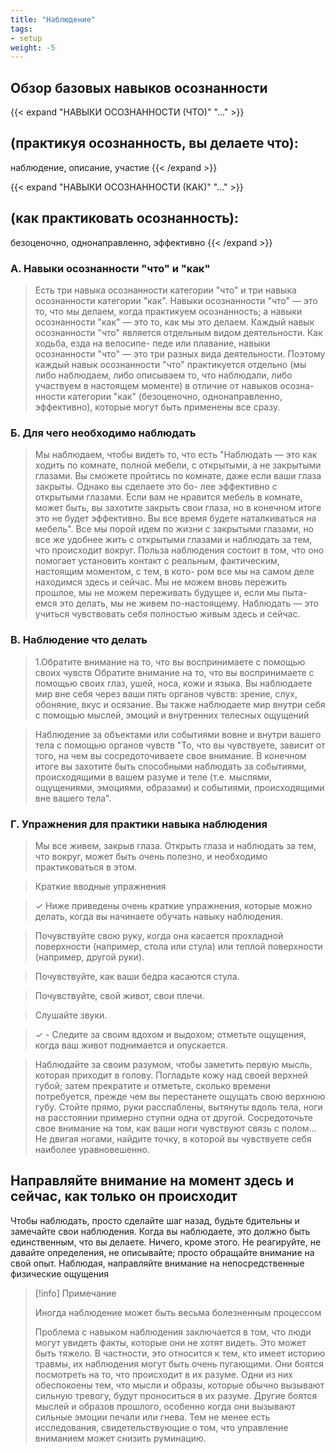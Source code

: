 ```yaml
---
title: "Наблюдение"
tags:
- setup
weight: -5
---
```


## Обзор базовых навыков осознанности
{{< expand "НАВЫКИ ОСОЗНАННОСТИ (ЧТО)" "..." >}}
## (практикуя осознанность, вы делаете что):
наблюдение, описание, участие
{{< /expand >}}

{{< expand "НАВЫКИ ОСОЗНАННОСТИ (КАК)" "..." >}}
## (как практиковать осознанность):
безоценочно, однонаправленно, эффективно
{{< /expand >}}

### A. Навыки осознанности "что" и "как"
> Есть три навыка осознанности категории "что" и три навыка осознанности категории "как". Навыки осознанности "что" — это то, что
мы делаем, когда практикуем осознанность; а навыки осознанности
"как" — это то, как мы это делаем. Каждый навык осознанности "что"
является отдельным видом деятельности. Как ходьба, езда на велосипе-
педе или плавание, навыки осознанности "что" — это три разных вида
деятельности. Поэтому каждый навык осознанности "что" практикуется отдельно (мы либо наблюдаем, либо описываем то, что наблюдали,
либо участвуем в настоящем моменте) в отличие от навыков осозна-
нности категории "как" (безоценочно, однонаправленно, эффективно),
которые могут быть применены все сразу.

### Б. Для чего необходимо наблюдать
> Мы наблюдаем, чтобы видеть то, что есть
> "Наблюдать — это как ходить по комнате, полной мебели, с открытыми, а не закрытыми глазами. Вы сможете пройтись по комнате, даже если ваши глаза закрыты. Однако вы сделаете это бо- лее эффективно с открытыми глазами. Если вам не нравится мебель в комнате, может быть, вы захотите закрыть свои глаза, но в конечном итоге это не будет эффективно. Вы все время будете наталкиваться на мебель". Все мы порой идем по жизни с закрытыми глазами, но все же удобнее жить с открытыми глазами и наблюдать за тем, что происходит вокруг. Польза наблюдения состоит в том, что оно помогает установить контакт с реальным, фактическим, настоящим моментом, с тем, в кото- ром все мы на самом деле находимся здесь и сейчас. Мы не можем вновь пережить прошлое, мы не можем переживать будущее и, если мы пыта- емся это делать, мы не живем по-настоящему. Наблюдать — это учиться чувствовать себя полностью живым здесь и сейчас.


### B. Наблюдение что делать 
> 1.Обратите внимание на то, что вы воспринимаете с помощью своих чувств
> Обратите внимание на то, что вы воспринимаете с помощью своих глаз, ушей, носа, кожи и языка. Вы наблюдаете мир вне себя через ваши пять органов чувств: зрение, слух, обоняние, вкус и осязание. Вы также наблюдаете мир внутри себя с помощью мыслей, эмоций и внутренних телесных ощущений

>Наблюдение за объектами или событиями вовне и внутри вашего тела с помощью органов чувств
>"То, что вы чувствуете, зависит от того, на чем вы сосредоточиваете свое внимание. В конечном итоге вы захотите быть способными наблюдать за событиями, происходящими в вашем разуме и теле (т.е. мыслями, ощущениями, эмоциями, образами) и событиями, происходящими вне вашего тела".

### Г. Упражнения для практики навыка наблюдения
> Мы все живем, закрыв глаза. Открыть глаза и наблюдать за тем, что вокруг, может быть очень полезно, и необходимо практиковаться в этом.

> Краткие вводные упражнения

> ✓ Ниже приведены очень краткие упражнения, которые можно делать, когда вы начинаете обучать навыку наблюдения. 

> Почувствуйте свою руку, когда она касается прохладной поверхности (например, стола или стула) или теплой поверхности (например, другой руки).

> Почувствуйте, как ваши бедра касаются стула.

> Почувствуйте,  свой живот, свои плечи.

> Слушайте звуки.

>✓ - Следите за своим вдохом и выдохом; отметьте ощущения, когда ваш живот поднимается и опускается.

>   Наблюдайте за своим разумом, чтобы заметить первую мысль, которая приходит в голову.
    Погладьте кожу над своей верхней губой; затем прекратите и отметьте, сколько времени потребуется, прежде чем вы перестанете ощущать свою верхнюю губу.
    Стойте прямо, руки расслаблены, вытянуты вдоль тела, ноги на расстоянии примерно ступни одна от другой. Сосредоточьте свое внимание на том, как ваши ноги чувствуют связь с полом... Не двигая ногами, найдите точку, в которой вы чувствуете себя наиболее уравновешенно.



## Направляйте внимание на момент здесь и сейчас, как только он происходит
Чтобы наблюдать, просто сделайте шаг назад, будьте бдительны и замечайте свои наблюдения. Когда вы наблюдаете, это должно быть единственным, что вы делаете. Ничего, кроме этого. Не реагируйте, не давайте определения, не описывайте; просто обращайте внимание на свой опыт. Наблюдая, направляйте внимание на непосредственные физические ощущения

> [!info] Примечание
> 
>Иногда наблюдение может быть весьма болезненным процессом
> 
>Проблема с навыком наблюдения заключается в том, что люди могут увидеть факты, которые они не хотят видеть. Это может быть тяжело. В частности, это относится к тем, кто имеет историю травмы, их наблюдения могут быть очень пугающими. Они боятся посмотреть на то, что происходит в их разуме. Одни из них обеспокоены тем, что мысли и образы, которые обычно вызывают сильную тревогу, будут проноситься в их разуме. Другие боятся мыслей и образов прошлого, особенно когда они вызывают сильные эмоции печали или гнева. Тем не менее есть исследования, свидетельствующие о том, что управление вниманием может снизить руминацию.

